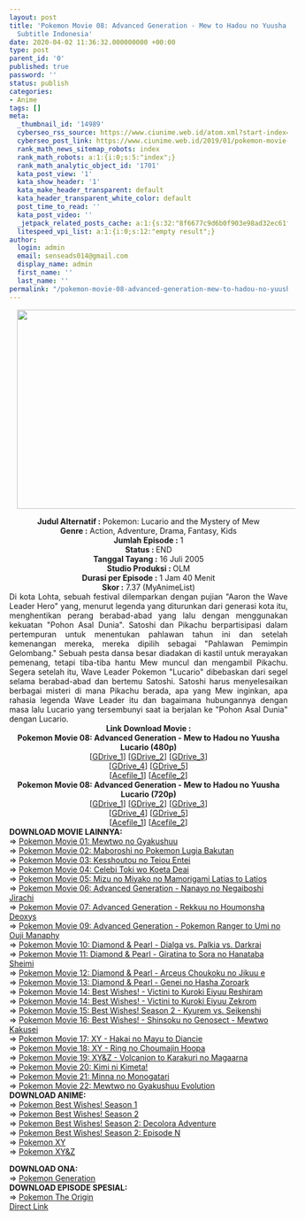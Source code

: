 ```yaml
---
layout: post
title: 'Pokemon Movie 08: Advanced Generation - Mew to Hadou no Yuusha Lucario Movie
  Subtitle Indonesia'
date: 2020-04-02 11:36:32.000000000 +00:00
type: post
parent_id: '0'
published: true
password: ''
status: publish
categories:
- Anime
tags: []
meta:
  _thumbnail_id: '14989'
  cyberseo_rss_source: https://www.ciunime.web.id/atom.xml?start-index=901&max-results=150
  cyberseo_post_link: https://www.ciunime.web.id/2019/01/pokemon-movie-08-advanced-generation.html
  rank_math_news_sitemap_robots: index
  rank_math_robots: a:1:{i:0;s:5:"index";}
  rank_math_analytic_object_id: '1701'
  kata_post_view: '1'
  kata_show_header: '1'
  kata_make_header_transparent: default
  kata_header_transparent_white_color: default
  post_time_to_read: ''
  kata_post_video: ''
  _jetpack_related_posts_cache: a:1:{s:32:"8f6677c9d6b0f903e98ad32ec61f8deb";a:2:{s:7:"expires";i:1645169179;s:7:"payload";a:0:{}}}
  litespeed_vpi_list: a:1:{i:0;s:12:"empty result";}
author:
  login: admin
  email: senseads014@gmail.com
  display_name: admin
  first_name: ''
  last_name: ''
permalink: "/pokemon-movie-08-advanced-generation-mew-to-hadou-no-yuusha-lucario-movie-subtitle-indonesia/"
---
```

<div class="separator" style="clear: both; text-align: center;"><a href="https://1.bp.blogspot.com/-nTSx3OvoT7g/XE8ccUTcnXI/AAAAAAAAI2Y/7cmHosYhOJ49XWu5XnkaPy1wz-cTrmpwgCPcBGAYYCw/s1600/Pokemon%2BMovie%2B08%2B-%2BAdvanced%2BGeneration%2B-%2BMew%2Bto%2BHadou%2Bno%2BYuusha%2BLucario.jpg" imageanchor="1" style="margin-left: 1em; margin-right: 1em;"><img border="0" data-original-height="720" data-original-width="1280" height="360" src="{{ site.baseurl }}/assets/2020/04/Pokemon%2BMovie%2B08%2B-%2BAdvanced%2BGeneration%2B-%2BMew%2Bto%2BHadou%2Bno%2BYuusha%2BLucario.jpg" width="640" /></a></div>
<p>
<div style="text-align: center;"><b>Judul</b><b><b> Alternatif</b> :</b> Pokemon: Lucario and the Mystery of Mew</div>
<div style="text-align: center;"><b><b>Genre :</b></b> Action, Adventure, Drama, Fantasy, Kids</div>
<div style="text-align: center;"><b>Jumlah Episode :</b> 1<br /><b>Status :&nbsp;</b>END<br /><b>Tanggal Tayang :</b> 16 Juli 2005<br /><b>Studio Produksi : </b>OLM<br /><b>Durasi per Episode :</b> 1 Jam 40 Menit</div>
<div style="text-align: center;"><b>Skor :</b> 7.37 (MyAnimeList)</div>
<div style="text-align: center;"></div>
<div style="text-align: justify;">Di kota Lohta, sebuah festival dilemparkan dengan pujian "Aaron the Wave Leader Hero" yang, menurut legenda yang diturunkan dari generasi kota itu, menghentikan perang berabad-abad yang lalu dengan menggunakan kekuatan "Pohon Asal Dunia". Satoshi dan Pikachu berpartisipasi dalam pertempuran untuk menentukan pahlawan tahun ini dan setelah kemenangan mereka, mereka dipilih sebagai "Pahlawan Pemimpin Gelombang." Sebuah pesta dansa besar diadakan di kastil untuk merayakan pemenang, tetapi tiba-tiba hantu Mew muncul dan mengambil Pikachu. Segera setelah itu, Wave Leader Pokemon "Lucario" dibebaskan dari segel selama berabad-abad dan bertemu Satoshi. Satoshi harus menyelesaikan berbagai misteri di mana Pikachu berada, apa yang Mew inginkan, apa rahasia legenda Wave Leader itu dan bagaimana hubungannya dengan masa lalu Lucario yang tersembunyi saat ia berjalan ke "Pohon Asal Dunia" dengan Lucario.</div>
<div style="text-align: justify;"></div>
<div style="text-align: justify;"></div>
<div style="text-align: center;"><b>Link Download Movie :</b></div>
<div style="text-align: center;"></div>
<div style="text-align: center;"><b>Pokemon Movie 08: Advanced Generation - Mew to Hadou no Yuusha Lucario (480p)</b><br />[<a href="https://drive.google.com/uc?id=1aMB31GyXlJLPEvsMI6MQw-jRxUiU643N" target="_blank" rel="noopener">GDrive_1</a>] [<a href="https://drive.google.com/uc?id=1Cw0b-rYR9CPTrrNQxutb-8aZ2zeUqjOY" target="_blank" rel="noopener">GDrive_2</a>] [<a href="https://drive.google.com/uc?id=1x3DaqUB67KL6DkcGs0BI8dfp8RdlliNP" target="_blank" rel="noopener">GDrive_3</a>]<br />[<a href="https://drive.google.com/uc?id=13O-WHKmXmMMLyecBrBz_tMxVqRdS9QHe" target="_blank" rel="noopener">GDrive_4</a>] [<a href="https://drive.google.com/uc?id=1XRCHoox74fZqoyIMxeP7GbiDktj8bTDp" target="_blank" rel="noopener">GDrive_5</a>]<br />[<a href="https://acefile.co/f/9970196/kusonime-pkm-08-480p-rar" target="_blank" rel="noopener">Acefile_1</a>] [<a href="https://acefile.co/f/15883993/shirainime-poke-movi-8-480p-rar" target="_blank" rel="noopener">Acefile_2</a>]</div>
<div style="text-align: center;">
<div style="text-align: center;"><b>Pokemon Movie 08: Advanced Generation - Mew to Hadou no Yuusha Lucario (720p)</b><br />[<a href="https://drive.google.com/uc?id=1G7At6SKjRMvRzjod0ZO6zJewAt_Ifg23" target="_blank" rel="noopener">GDrive_1</a>] [<a href="https://drive.google.com/uc?id=1lXfgYIjLChd644blhxDnAj2YUnzE_MCH" target="_blank" rel="noopener">GDrive_2</a>] [<a href="https://drive.google.com/uc?id=1YuEUTPwTzVpIzAh4SchjYy-vrtNylALf" target="_blank" rel="noopener">GDrive_3</a>]<br />[<a href="https://drive.google.com/uc?id=1H0FmGUl_GKwOduOYw_JFxrZWWv-Kro0K" target="_blank" rel="noopener">GDrive_4</a>] [<a href="https://drive.google.com/uc?id=12eGKu0Yjz1Ha5hHHImgWFrNLTiK3gII1" target="_blank" rel="noopener">GDrive_5</a>]<br />[<a href="https://acefile.co/f/9970198/kusonime-pkm-08-720p-rar" target="_blank" rel="noopener">Acefile_1</a>] [<a href="https://acefile.co/f/15884029/shirainime-poke-movi-8-720p-rar" target="_blank" rel="noopener">Acefile_2</a>]</div>
<div style="text-align: center;">
<div style="text-align: left;"></div>
<div style="text-align: left;"></div>
<div style="text-align: left;"><b>DOWNLOAD MOVIE LAINNYA:</b></div>
<div style="text-align: left;"></div>
<div style="text-align: left;">=&gt;&nbsp;<a href="https://www.ciunime.web.id/2019/01/pokemon-movie-01-mewtwo-no-gyakushuu.html" target="_blank" rel="noopener">Pokemon Movie 01: Mewtwo no Gyakushuu</a></div>
<div style="text-align: left;">=&gt;&nbsp;<a href="https://www.ciunime.web.id/2019/01/pokemon-movie-02-maboroshi-no-pokemon.html" target="_blank" rel="noopener">Pokemon Movie 02: Maboroshi no Pokemon Lugia Bakutan</a></div>
<div style="text-align: left;">=&gt;&nbsp;<a href="https://www.ciunime.web.id/2019/01/pokemon-movie-03-kesshoutou-no-teiou.html" target="_blank" rel="noopener">Pokemon Movie 03: Kesshoutou no Teiou Entei</a></div>
<div style="text-align: left;">=&gt;&nbsp;<a href="https://www.ciunime.web.id/2019/01/pokemon-movie-04-celebi-toki-wo-koeta.html" target="_blank" rel="noopener">Pokemon Movie 04: Celebi Toki wo Koeta Deai</a></div>
<div style="text-align: left;">=&gt;&nbsp;<a href="https://www.ciunime.web.id/2019/01/pokemon-movie-05-mizu-no-miyako-no.html" target="_blank" rel="noopener">Pokemon Movie 05: Mizu no Miyako no Mamorigami Latias to Latios</a></div>
<div style="text-align: left;">=&gt;&nbsp;<a href="https://www.ciunime.web.id/2019/01/pokemon-movie-06-advanced-generation.html" target="_blank" rel="noopener">Pokemon Movie 06: Advanced Generation - Nanayo no Negaiboshi Jirachi</a></div>
<div style="text-align: left;">=&gt;&nbsp;<a href="https://www.ciunime.web.id/2019/01/pokemon-movie-07-advanced-generation.html" target="_blank" rel="noopener">Pokemon Movie 07: Advanced Generation - Rekkuu no Houmonsha Deoxys</a></div>
<div style="text-align: left;">=&gt;&nbsp;<a href="https://www.ciunime.web.id/2019/01/pokemon-movie-09-advanced-generation.html" target="_blank" rel="noopener">Pokemon Movie 09: Advanced Generation - Pokemon Ranger to Umi no Ouji Manaphy</a></div>
<div style="text-align: left;">=&gt;&nbsp;<a href="https://www.ciunime.web.id/2019/01/pokemon-movie-10-diamond-pearl-dialga.html" target="_blank" rel="noopener">Pokemon Movie 10: Diamond &amp; Pearl - Dialga vs. Palkia vs. Darkrai</a></div>
<div style="text-align: left;">=&gt;&nbsp;<a href="https://www.ciunime.web.id/2019/01/pokemon-movie-11-diamond-pearl-giratina.html" target="_blank" rel="noopener">Pokemon Movie 11: Diamond &amp; Pearl - Giratina to Sora no Hanataba Sheimi</a></div>
<div style="text-align: left;">=&gt;&nbsp;<a href="https://www.ciunime.web.id/2019/01/pokemon-movie-12-diamond-pearl-arceus.html" target="_blank" rel="noopener">Pokemon Movie 12: Diamond &amp; Pearl - Arceus Choukoku no Jikuu e</a></div>
<div style="text-align: left;">=&gt;&nbsp;<a href="https://www.ciunime.web.id/2019/01/pokemon-movie-13-diamond-pearl-genei-no.html" target="_blank" rel="noopener">Pokemon Movie 13: Diamond &amp; Pearl - Genei no Hasha Zoroark</a></div>
<div style="text-align: left;">=&gt;&nbsp;<a href="https://www.ciunime.web.id/2019/01/pokemon-movie-14-best-wishes-victini-to.html" target="_blank" rel="noopener">Pokemon Movie 14: Best Wishes! - Victini to Kuroki Eiyuu Reshiram</a></div>
<div style="text-align: left;">=&gt;&nbsp;<a href="https://www.ciunime.web.id/2019/01/pokemon-movie-14-best-wishes-victini-to_28.html" target="_blank" rel="noopener">Pokemon Movie 14: Best Wishes! - Victini to Kuroki Eiyuu Zekrom</a></div>
<div style="text-align: left;">=&gt;&nbsp;<a href="https://www.ciunime.web.id/2019/01/pokemon-movie-15-best-wishes-season-2.html" target="_blank" rel="noopener">Pokemon Movie 15: Best Wishes! Season 2 - Kyurem vs. Seikenshi</a></div>
<div style="text-align: left;">=&gt;&nbsp;<a href="https://www.ciunime.web.id/2019/01/pokemon-movie-16-best-wishes-shinsoku.html" target="_blank" rel="noopener">Pokemon Movie 16: Best Wishes! - Shinsoku no Genosect - Mewtwo Kakusei</a></div>
<div style="text-align: left;">=&gt;&nbsp;<a href="https://www.ciunime.web.id/2019/01/pokemon-movie-17-xy-hakai-no-mayu-to.html" target="_blank" rel="noopener">Pokemon Movie 17: XY - Hakai no Mayu to Diancie</a></div>
<div style="text-align: left;">=&gt;&nbsp;<a href="https://www.ciunime.web.id/2019/01/pokemon-movie-18-xy-ring-no-choumajin.html" target="_blank" rel="noopener">Pokemon Movie 18: XY - Ring no Choumajin Hoopa</a></div>
<div style="text-align: left;">=&gt;&nbsp;<a href="https://www.ciunime.web.id/2019/01/pokemon-movie-19-xy-volcanion-to.html" target="_blank" rel="noopener">Pokemon Movie 19: XY&amp;Z - Volcanion to Karakuri no Magaarna</a></div>
<div style="text-align: left;">=&gt;&nbsp;<a href="https://www.ciunime.web.id/2019/01/pokemon-movie-20-kimi-ni-kimeta-movie.html" target="_blank" rel="noopener">Pokemon Movie 20: Kimi ni Kimeta!</a></div>
<div style="text-align: left;">=&gt;&nbsp;<a href="https://www.ciunime.web.id/2019/07/pokemon-movie-21-minna-no-monogatari.html" target="_blank" rel="noopener">Pokemon Movie 21: Minna no Monogatari</a></div>
<div style="text-align: left;">=&gt;&nbsp;<a href="https://www.ciunime.web.id/2020/01/pokemon-movie-22-mewtwo-no-gyakushuu.html" target="_blank" rel="noopener">Pokemon Movie 22: Mewtwo no Gyakushuu Evolution</a></div>
<div style="text-align: left;">
<div style="text-align: left;"><b>DOWNLOAD ANIME:</b></div>
<div style="text-align: left;">=&gt;&nbsp;<a href="https://www.ciunime.web.id/2019/07/pokemon-best-wishes-season-1-episode-01.html" target="_blank" rel="noopener">Pokemon Best Wishes! Season 1</a></div>
<div style="text-align: left;">=&gt;&nbsp;<a href="https://www.ciunime.web.id/2019/07/pokemon-best-wishes-season-2-episode-01.html" target="_blank" rel="noopener">Pokemon Best Wishes! Season 2</a></div>
<div style="text-align: left;">=&gt;&nbsp;<a href="https://www.ciunime.web.id/2019/07/pokemon-best-wishes-season-2-decolora.html" target="_blank" rel="noopener">Pokemon Best Wishes! Season 2: Decolora Adventure</a><br />=&gt;&nbsp;<a href="https://www.ciunime.web.id/2019/07/pokemon-best-wishes-season-2-episode-n.html" target="_blank" rel="noopener">Pokemon Best Wishes! Season 2: Episode N</a><br />=&gt;&nbsp;<a href="https://www.ciunime.web.id/2019/07/pokemon-xy-episode-01-93-end-batch.html" target="_blank" rel="noopener">Pokemon XY</a><br />=&gt;&nbsp;<a href="https://www.ciunime.web.id/2019/07/pokemon-xy-episode-01-47-end-batch.html" target="_blank" rel="noopener">Pokemon XY&amp;Z</a></p>
<div style="text-align: left;"><b>DOWNLOAD&nbsp;</b><b>ONA</b><b>:</b></div>
<div style="text-align: left;">=&gt;&nbsp;<a href="https://www.ciunime.web.id/2019/07/pokemon-generation-episode-01-18-end.html" target="_blank" rel="noopener">Pokemon Generation</a></div>
<div style="text-align: left;">
<div style="text-align: left;"><b>DOWNLOAD EPISODE SPESIAL:</b></div>
<div style="text-align: left;">=&gt;&nbsp;<a href="https://www.ciunime.web.id/2019/07/pokemon-origin-episode-01-04-end-batch.html" target="_blank" rel="noopener">Pokemon The Origin</a></div>
<div style="text-align: left;"></div>
</div>
</div>
</div>
</div>
</div>
<link rel="stylesheet" href="https://cdnjs.cloudflare.com/ajax/libs/font-awesome/4.7.0/css/font-awesome.min.css" />
<div class="divbtn"> <a href="https://handymansurrender.com/fihup8buzv?key=94550f7ce39444073321dde3b8782f97" class="btn"><i class="fa fa-download"></i> Direct Link</a> </div>
